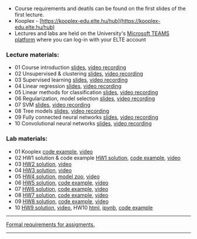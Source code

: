  - Course requirements and deatils can be found on the first slides of the first lecture.
 - Kooplex - [https://kooplex-edu.elte.hu/hub](https://kooplex-edu.elte.hu/hub)
 - Lectures and labs are held on the University's [Microsoft TEAMS platform](http://portal.office.com/) where you can log-in with your ELTE account

### Lecture materials:
- 01 Course introduction [slides](http://patbaa.web.elte.hu/physdm/slides/01_introduction.pdf), [video recording](https://youtu.be/ga2L_aCEepA)
- 02 Unsupervised & clustering [slides](http://patbaa.web.elte.hu/physdm/slides/02_unsupervised.pdf), [video recording](https://youtu.be/xze2tSVG1vg)
- 03 Supervised learning [slides](http://patbaa.web.elte.hu/physdm/slides/03_supervised.pdf), [video recording](https://youtu.be/EdwHxZ70Jtw)
- 04 Linear regression [slides](http://patbaa.web.elte.hu/physdm/slides/04_linreg.pdf), [video recording](https://youtu.be/WwqdGvbshBQ)
- 05 Linear methods for classification [slides](http://patbaa.web.elte.hu/physdm/slides/05_lincls.pdf), [video recording](https://youtu.be/5nEIJ-5xwAU)
- 06 Regularization, model selection [slides](http://patbaa.web.elte.hu/physdm/slides/06_reg_selection.pdf), [video recording](https://youtu.be/hI-Mr9YXTrs)
- 07 SVM [slides](http://patbaa.web.elte.hu/physdm/slides/07_svm.pdf), [video recording](https://youtu.be/c_E2bryfmJA)
- 08 Tree models [slides](http://patbaa.web.elte.hu/physdm/slides/08_dectree_rf.pdf), [video recording](https://youtu.be/1_tGm3DvQeY)
- 09 Fully connected neural networks [slides](http://patbaa.web.elte.hu/physdm/slides/09_neural_networks.pdf), [video recording](https://youtu.be/OqDuM3vgNy4)
- 10 Convolutional neural networks [slides](http://patbaa.web.elte.hu/physdm/slides/10_conv_nn.pdf), [video recording](https://youtu.be/kX8fLOT-uyE)


### Lab materials: 
- 01 Kooplex [code example](http://patbaa.web.elte.hu/physdm/code_examples/01_data_handling_examples.html), [video](https://youtu.be/_p44uEXsX94)
- 02 HW1 solution & code example [HW1 solution](http://patbaa.web.elte.hu/physdm/code_examples/01_SOLVED_EDA.html), [code example](http://patbaa.web.elte.hu/physdm/code_examples/02_code_example.html), [video](https://youtu.be/3KlphNDTeTk)
- 03 [HW2 solution](http://patbaa.web.elte.hu/physdm/code_examples/SOLVED_02_unsup_cluster.html), [video](https://youtu.be/HSzz7hv5a68)
- 04 [HW3 solution](http://patbaa.web.elte.hu/physdm/hw_solutions/SOLVED_03_knn.html), [video](https://youtu.be/g913s83dBaQ)
- 05 [HW4 solution](http://patbaa.web.elte.hu/physdm/hw_solutions/04_SOLVED_linreg.html), [model zoo](http://patbaa.web.elte.hu/physdm/code_examples/ML_model_zoo.html), [video](https://youtu.be/YoUcgZPL0yI)
- 06 [HW5 solution](http://patbaa.web.elte.hu/physdm/hw_solutions/05_SOLVED_logreg.html), [code example](http://patbaa.web.elte.hu/physdm/code_examples/model_regularization.html), [video](https://youtu.be/Zxa_XlbRFFg)
- 07 [HW6 solution](http://patbaa.web.elte.hu/physdm/hw_solutions/06_solution.html), [code example](http://patbaa.web.elte.hu/physdm/code_examples/svm_examples.html), [video](https://youtu.be/YIxQ3rTYHL0)
- 08 [HW7 solution](http://patbaa.web.elte.hu/physdm/hw_solutions/lab07_solved.html), [code example](http://patbaa.web.elte.hu/physdm/code_examples/tree_examples.html), [video](https://youtu.be/FOcnk7m_cAQ)
- 09 [HW8 solution](http://patbaa.web.elte.hu/physdm/hw_solutions/08_SOLVED_tree_models_hw.html), [code example](http://patbaa.web.elte.hu/physdm/code_examples/fully_connected.html), [video](https://youtu.be/y9RF1JJ2d1k)
- 10 [HW9 solution](http://patbaa.web.elte.hu/physdm/hw_solutions/09_SOLVED_nn_hw.html), [video](https://youtu.be/lxTcRQ1wpwQ), HW10 [html](http://patbaa.web.elte.hu/physdm/code_examples/10_cnn_hw.html), [ipynb](http://patbaa.web.elte.hu/physdm/code_examples/10_cnn_hw.ipynb), [code example](https://colab.research.google.com/github/patbaa/demo_notebooks/blob/master/first_cnn.ipynb)




---

[Formal requirements for assigments.](lab/assignments.md) 

---
